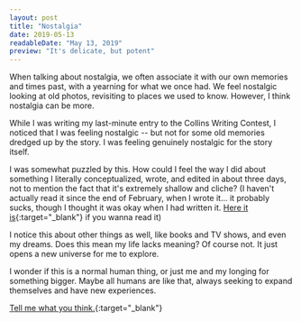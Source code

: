 ```yaml
---
layout: post
title: "Nostalgia"
date: 2019-05-13
readableDate: "May 13, 2019"
preview: "It's delicate, but potent"
---
```


When talking about nostalgia, we often associate it with our own memories and times past, with a yearning for what we once had. We feel nostalgic looking at old photos, revisiting to places we used to know. However, I think nostalgia can be more.

While I was writing my last-minute entry to the Collins Writing Contest, I noticed that I was feeling nostalgic -- but not for some old memories dredged up by the story. I was feeling genuinely nostalgic for the story itself.

I was somewhat puzzled by this. How could I feel the way I did about something I literally conceptualized, wrote, and edited in about three days, not to mention the fact that it's extremely shallow and cliche? (I haven't actually read it since the end of February, when I wrote it... it probably sucks, though I thought it was okay when I had written it. [Here it is](/writing/collins2019){:target="_blank"} if you wanna read it)

I notice this about other things as well, like books and TV shows, and even my dreams. Does this mean my life lacks meaning? Of course not. It just opens a new universe for me to explore.

I wonder if this is a normal human thing, or just me and my longing for something bigger. Maybe all humans are like that, always seeking to expand themselves and have new experiences.

[Tell me what you think.](http://twitter.com/home?status=@ProTrackertk){:target="_blank"}